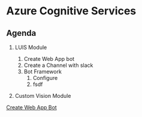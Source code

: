 # Azure Cognitive Services

## Agenda

1. LUIS Module
   1. Create Web App bot
   2. Create a Channel with slack
   3. Bot Framework
      1. Configure
      2. fsdf


2. Custom Vision Module


[Create Web App Bot](https://github.com/xpandit/meetup_bot_channel_framework/blob/master/CreateWebAppBot.md)

